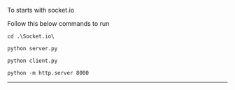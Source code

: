To starts with socket.io

Follow this below commands to run

`cd .\Socket.io\`

`python server.py`

`python client.py`

`python -m http.server 8000`

------------------------------------------------------------------------------------